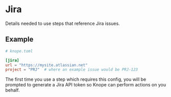 # Jira

Details needed to use steps that reference Jira issues.

## Example

```TOML
# knope.toml

[jira]
url = "https://mysite.atlassian.net"
project = "PRJ"  # where an example issue would be PRJ-123
```

The first time you use a step which requires this config, you will be prompted to generate a Jira API token so Knope can perform actions on you behalf.
